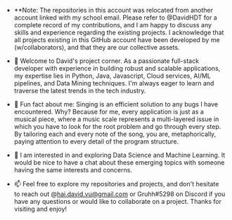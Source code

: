 - **Note: The repositories in this account was relocated from another account linked with my school email. Please refer to @DavidHDT for a complete record of my contributions, and I am happy to discuss any skills and experience regarding the existing projects. I acknowledge that all projects existing in this GitHub account have been developed by me (w/collaborators), and that they are our collective assets.

- 👋 Welcome to David's project corner. As a passionate full-stack developer with experience in building robust and scalable applications, my expertise lies in Python, Java, Javascript, Cloud services, AI/ML pipelines, and Data Mining techniques. I'm always eager to learn and traverse the latest trends in the tech industry.
- 👀 Fun fact about me: Singing is an efficient solution to any bugs I have encountered. Why? Because for me, every application is just as a musical piece, where a music scale represents a multi-layered issue in which you have to look for the root problem and go through every step. By tailoring each and every note of the song, you are, metaphorically, paying attention to every detail of the program structure. 
- 🌱 I am interested in and exploring Data Science and Machine Learning. It would be nice to have a chat about these emerging topics with someone having the same interests and concerns. 
- 📫 Feel free to explore my repositories and projects, and don't hesitate to reach out @hai.david.vu@gmail.com or Gruhh#5298 on Discord if you have any questions or would like to collaborate on a project. Thanks for visiting and enjoy!

<!---
Davetory/Davetory is a ✨ special ✨ repository because its `README.md` (this file) appears on your GitHub profile.
You can click the Preview link to take a look at your changes.
--->
